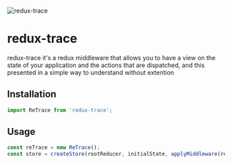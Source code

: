 ![redux-trace](http://i.imgur.com/aSgXTGF.png)

# redux-trace

redux-trace it's a redux middleware that allows you to have a view on the state of your application and the actions that are dispatched, and this presented in a simple way to understand without extention

## Installation

```js
import ReTrace from 'redux-trace';
```

## Usage

```js
const reTrace = new ReTrace();
const store = createStore(rootReducer, initialState, applyMiddleware(reTrace.start));
```
